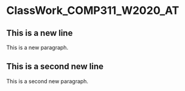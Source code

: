 # ClassWork_COMP311_W2020_AT

## This is a new line

This is a new paragraph.

## This is a second new line

This is a second new paragraph.
